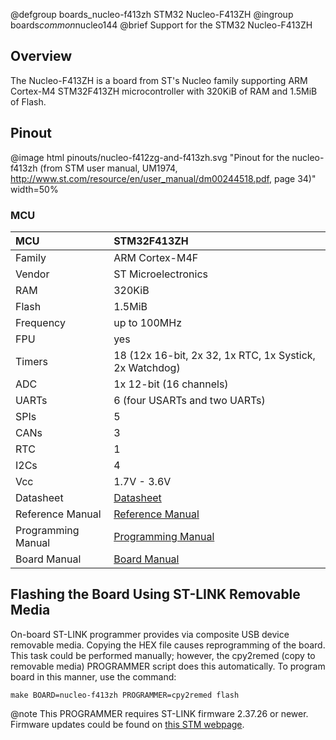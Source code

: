 @defgroup    boards_nucleo-f413zh STM32 Nucleo-F413ZH
@ingroup     boards*common*nucleo144
@brief       Support for the STM32 Nucleo-F413ZH

## Overview

The Nucleo-F413ZH is a board from ST's Nucleo family supporting ARM Cortex-M4
STM32F413ZH microcontroller with 320KiB of RAM and 1.5MiB of Flash.

## Pinout

@image html pinouts/nucleo-f412zg-and-f413zh.svg "Pinout for the nucleo-f413zh (from STM user manual, UM1974, http://www.st.com/resource/en/user_manual/dm00244518.pdf, page 34)" width=50%

### MCU

| MCU        |    STM32F413ZH      |
|:---------- |:------------------- |
| Family     | ARM Cortex-M4F      |
| Vendor     | ST Microelectronics |
| RAM        | 320KiB              |
| Flash      | 1.5MiB              |
| Frequency  | up to 100MHz        |
| FPU        | yes                 |
| Timers     | 18 (12x 16-bit, 2x 32, 1x RTC, 1x Systick, 2x Watchdog) |
| ADC        | 1x 12-bit (16 channels) |
| UARTs      | 6 (four USARTs and two UARTs) |
| SPIs       | 5                   |
| CANs       | 3                   |
| RTC        | 1                   |
| I2Cs       | 4                   |
| Vcc        | 1.7V - 3.6V         |
| Datasheet  | [Datasheet](https://www.st.com/resource/en/datasheet/stm32f413zh.pdf) |
| Reference Manual | [Reference Manual](https://www.st.com/resource/en/reference_manual/rm0430-stm32f413423-advanced-armbased-32bit-mcus-stmicroelectronics.pdf) |
| Programming Manual | [Programming Manual](https://www.st.com/resource/en/programming_manual/pm0214-stm32-cortexm4-mcus-and-mpus-programming-manual-stmicroelectronics.pdf) |
| Board Manual | [Board Manual](https://www.st.com/resource/en/user_manual/dm00244518-stm32-nucleo-144-boards-stmicroelectronics.pdf) |

## Flashing the Board Using ST-LINK Removable Media

On-board ST-LINK programmer provides via composite USB device removable media.
Copying the HEX file causes reprogramming of the board. This task
could be performed manually; however, the cpy2remed (copy to removable
media) PROGRAMMER script does this automatically. To program board in
this manner, use the command:
```
make BOARD=nucleo-f413zh PROGRAMMER=cpy2remed flash
```
@note This PROGRAMMER requires ST-LINK firmware 2.37.26 or newer. Firmware updates
could be found on [this STM webpage](https://www.st.com/en/development-tools/stsw-link007.html).